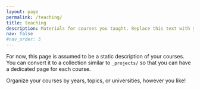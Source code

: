 ```yaml
---
layout: page
permalink: /teaching/
title: teaching
description: Materials for courses you taught. Replace this text with your description.
nav: false
#nav_order: 5
---
```


For now, this page is assumed to be a static description of your courses. You can convert it to a collection similar to `_projects/` so that you can have a dedicated page for each course.

Organize your courses by years, topics, or universities, however you like!
